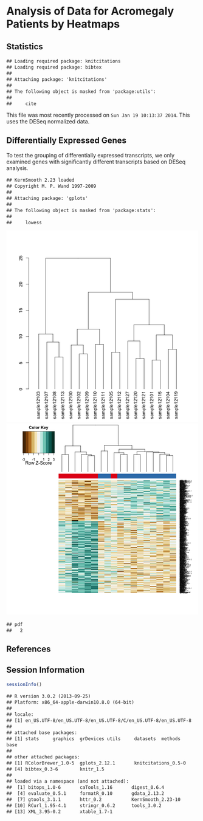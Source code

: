 Analysis of Data for Acromegaly Patients by Heatmaps
=============================================================

Statistics
----------


```
## Loading required package: knitcitations
## Loading required package: bibtex
## 
## Attaching package: 'knitcitations'
## 
## The following object is masked from 'package:utils':
## 
##     cite
```

This file was most recently processed on ``Sun Jan 19 10:13:37 2014``.  This uses the DESeq normalized data.


Differentially Expressed Genes
----------------------------------

To test the grouping of differentially expressed transcripts, we only examined genes with significantly different transcripts based on DESeq analysis.


```
## KernSmooth 2.23 loaded
## Copyright M. P. Wand 1997-2009
## 
## Attaching package: 'gplots'
## 
## The following object is masked from 'package:stats':
## 
##     lowess
```

![plot of chunk de-heatmap](figure/de-heatmap1.png) ![plot of chunk de-heatmap](figure/de-heatmap2.png) 

```
## pdf 
##   2
```


References
-----------



Session Information
-------------------

```r
sessionInfo()
```

```
## R version 3.0.2 (2013-09-25)
## Platform: x86_64-apple-darwin10.8.0 (64-bit)
## 
## locale:
## [1] en_US.UTF-8/en_US.UTF-8/en_US.UTF-8/C/en_US.UTF-8/en_US.UTF-8
## 
## attached base packages:
## [1] stats     graphics  grDevices utils     datasets  methods   base     
## 
## other attached packages:
## [1] RColorBrewer_1.0-5  gplots_2.12.1       knitcitations_0.5-0
## [4] bibtex_0.3-6        knitr_1.5          
## 
## loaded via a namespace (and not attached):
##  [1] bitops_1.0-6       caTools_1.16       digest_0.6.4      
##  [4] evaluate_0.5.1     formatR_0.10       gdata_2.13.2      
##  [7] gtools_3.1.1       httr_0.2           KernSmooth_2.23-10
## [10] RCurl_1.95-4.1     stringr_0.6.2      tools_3.0.2       
## [13] XML_3.95-0.2       xtable_1.7-1
```

